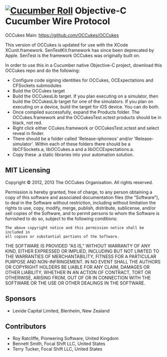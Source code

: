 # [![Cucumber Roll](http://files.softicons.com/download/object-icons/richs-misc-icons-by-rich-d/png/24/Cucumber%20Roll.png)](https://github.com/OCCukes/OCCukes) Objective-C Cucumber Wire Protocol

OCCukes Main: https://github.com/OCCukes/OCCukes 

This version of OCCukes is updated for use with the XCode XCunit.framework. SenTestKit.framework has since been deprecated by Apple. SenTest is the framework OCCukes was originally built on. 

In order to use this in a Cucumber native Objective-C project, download this OCCukes repo and do the following: 
- Configure code signing identities for OCCukes, OCExpectations and CFSockets submodules
- Build the OCCukes target
- Build the OCCukesLib target. If you plan executing on a simulator, then build the OCCukesLib target for one of the simulators. If you plan on executing on a device, build the target for iOS device. You can do both. 
- Once compiled successfully, expand the Products folder. The OCCukes.framework and the OCCukesTest.xctest products should be in black, not red.
- Right click either CCukes.framework or OCCukesTest.xctest and select reveal in finder. 
- There should be a folder called 'Release-iphoneos' and/or 'Release-simulator'. Within each of these folders there should be a libCFSockets.a, libOCCukes.a and a libOCCExpectations.a. 
- Copy these .a static libraries into your automation solution. 

## MIT Licensing

Copyright © 2012, 2013 The OCCukes Organisation. All rights reserved.

Permission is hereby granted, free of charge, to any person obtaining a copy
of this software and associated documentation files (the “Software”), to deal
in the Software without restriction, including without limitation the rights
to use, copy, modify, merge, publish, distribute, sublicense, and/or sell
copies of the Software, and to permit persons to whom the Software is
furnished to do so, subject to the following conditions:

	The above copyright notice and this permission notice shall be included in
	all copies or substantial portions of the Software.

THE SOFTWARE IS PROVIDED “AS IS,” WITHOUT WARRANTY OF ANY KIND, EITHER
EXPRESSED OR IMPLIED, INCLUDING BUT NOT LIMITED TO THE WARRANTIES OF
MERCHANTABILITY, FITNESS FOR A PARTICULAR PURPOSE AND NON-INFRINGEMENT. IN NO
EVENT SHALL THE AUTHORS OR COPYRIGHT HOLDERS BE LIABLE FOR ANY CLAIM, DAMAGES
OR OTHER LIABILITY, WHETHER IN AN ACTION OF CONTRACT, TORT OR OTHERWISE,
ARISING FROM, OUT OF OR IN CONNECTION WITH THE SOFTWARE OR THE USE OR OTHER
DEALINGS IN THE SOFTWARE.

## Sponsors

- Levide Capital Limited, Blenheim, New Zealand

## Contributors

- Roy Ratcliffe, Pioneering Software, United Kingdom
- Bennett Smith, Focal Shift LLC, United States
- Terry Tucker, Focal Shift LLC, United States
